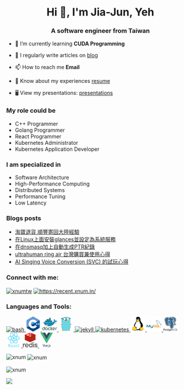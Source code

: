 <h1 align="center">Hi 👋, I'm Jia-Jun, Yeh</h1>
<h3 align="center">A software engineer from Taiwan</h3>

- 🌱 I’m currently learning **CUDA Programming**

- 📝 I regularly write articles on [blog](https://xnum.github.io)

- 📫 How to reach me **Email**

- 📄 Know about my experiences [resume](https://resume.xnum.in)

- 🖥️ View my presentations: [presentations](https://www.xnum.in/slides.html)

### My role could be

- C++ Programmer
- Golang Programmer
- React Programmer
- Kubernetes Administrator
- Kubernetes Application Developer

### I am specialized in

- Software Architecture
- High-Performance Computing
- Distributed Systems
- Performance Tuning
- Low Latency

### Blogs posts
<!-- BLOG-POST-LIST:START -->
- [淘寶退貨 順豐寄回大陸經驗](https://xnum.github.io/2024/05/sf-china-delivery/)
- [在Linux上面安裝glances並設定為系統服務](https://xnum.github.io/2024/05/install-glances/)
- [在dnsmasq加上自動生成PTR紀錄](https://xnum.github.io/2024/05/auto-ptr-dnsmasq/)
- [ultrahuman ring air 台灣購買兼使用心得](https://xnum.github.io/2024/05/ultrahuman-ring/)
- [AI Singing Voice Conversion &lpar;SVC&rpar; 的試玩心得](https://xnum.github.io/2024/04/so-vits-svc/)
<!-- BLOG-POST-LIST:END -->

<h3 align="left">Connect with me:</h3>
<p align="left">
<a href="https://linkedin.com/in/xnumtw" target="blank"><img align="center" src="https://raw.githubusercontent.com/rahuldkjain/github-profile-readme-generator/master/src/images/icons/Social/linked-in-alt.svg" alt="xnumtw" height="30" width="40" /></a>
<a href="https://recent.xnum.in/" target="blank"><img align="center" src="https://raw.githubusercontent.com/rahuldkjain/github-profile-readme-generator/master/src/images/icons/Social/rss.svg" alt="https://recent.xnum.in/" height="30" width="40" /></a>
</p>

<h3 align="left">Languages and Tools:</h3>
<p align="left"> <a href="https://www.gnu.org/software/bash/" target="_blank" rel="noreferrer"> <img src="https://www.vectorlogo.zone/logos/gnu_bash/gnu_bash-icon.svg" alt="bash" width="40" height="40"/> </a> <a href="https://www.w3schools.com/cpp/" target="_blank" rel="noreferrer"> <img src="https://raw.githubusercontent.com/devicons/devicon/master/icons/cplusplus/cplusplus-original.svg" alt="cplusplus" width="40" height="40"/> </a> <a href="https://www.docker.com/" target="_blank" rel="noreferrer"> <img src="https://raw.githubusercontent.com/devicons/devicon/master/icons/docker/docker-original-wordmark.svg" alt="docker" width="40" height="40"/> </a> <a href="https://golang.org" target="_blank" rel="noreferrer"> <img src="https://raw.githubusercontent.com/devicons/devicon/master/icons/go/go-original.svg" alt="go" width="40" height="40"/> </a> <a href="https://jekyllrb.com/" target="_blank" rel="noreferrer"> <img src="https://www.vectorlogo.zone/logos/jekyllrb/jekyllrb-icon.svg" alt="jekyll" width="40" height="40"/> </a> <a href="https://kubernetes.io" target="_blank" rel="noreferrer"> <img src="https://www.vectorlogo.zone/logos/kubernetes/kubernetes-icon.svg" alt="kubernetes" width="40" height="40"/> </a> <a href="https://www.linux.org/" target="_blank" rel="noreferrer"> <img src="https://raw.githubusercontent.com/devicons/devicon/master/icons/linux/linux-original.svg" alt="linux" width="40" height="40"/> </a> <a href="https://www.mysql.com/" target="_blank" rel="noreferrer"> <img src="https://raw.githubusercontent.com/devicons/devicon/master/icons/mysql/mysql-original-wordmark.svg" alt="mysql" width="40" height="40"/> </a> <a href="https://www.postgresql.org" target="_blank" rel="noreferrer"> <img src="https://raw.githubusercontent.com/devicons/devicon/master/icons/postgresql/postgresql-original-wordmark.svg" alt="postgresql" width="40" height="40"/> </a> <a href="https://reactjs.org/" target="_blank" rel="noreferrer"> <img src="https://raw.githubusercontent.com/devicons/devicon/master/icons/react/react-original-wordmark.svg" alt="react" width="40" height="40"/> </a> <a href="https://redis.io" target="_blank" rel="noreferrer"> <img src="https://raw.githubusercontent.com/devicons/devicon/master/icons/redis/redis-original-wordmark.svg" alt="redis" width="40" height="40"/> </a> <a href="https://vuejs.org/" target="_blank" rel="noreferrer"> <img src="https://raw.githubusercontent.com/devicons/devicon/master/icons/vuejs/vuejs-original-wordmark.svg" alt="vuejs" width="40" height="40"/> </a> </p>

<p><img align="left" src="https://github-readme-stats.vercel.app/api/top-langs?username=xnum&show_icons=true&locale=en&layout=compact" alt="xnum" /></p>

<p>&nbsp;<img align="center" src="https://github-readme-stats.vercel.app/api?username=xnum&show_icons=true&locale=en" alt="xnum" /></p>

<p><img align="center" src="https://github-readme-streak-stats.herokuapp.com/?user=xnum&" alt="xnum" /></p>



<img src="https://komarev.com/ghpvc/?username=xnum&style=for-the-badge" />
